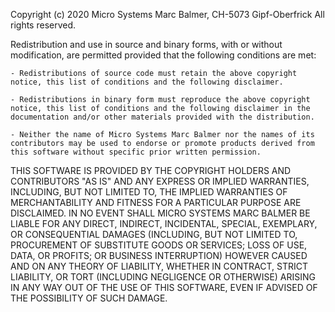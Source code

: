  Copyright (c) 2020 Micro Systems Marc Balmer, CH-5073 Gipf-Oberfrick
 All rights reserved.

Redistribution and use in source and binary forms, with or without
modification, are permitted provided that the following conditions are met:

	- Redistributions of source code must retain the above copyright
    notice, this list of conditions and the following disclaimer.

	- Redistributions in binary form must reproduce the above copyright
    notice, this list of conditions and the following disclaimer in the
    documentation and/or other materials provided with the distribution.

	- Neither the name of Micro Systems Marc Balmer nor the names of its
    contributors may be used to endorse or promote products derived from
    this software without specific prior written permission.

THIS SOFTWARE IS PROVIDED BY THE COPYRIGHT HOLDERS AND CONTRIBUTORS "AS IS"
AND ANY EXPRESS OR IMPLIED WARRANTIES, INCLUDING, BUT NOT LIMITED TO, THE
IMPLIED WARRANTIES OF MERCHANTABILITY AND FITNESS FOR A PARTICULAR PURPOSE
ARE DISCLAIMED. IN NO EVENT SHALL MICRO SYSTEMS MARC BALMER BE LIABLE FOR ANY
DIRECT, INDIRECT, INCIDENTAL, SPECIAL, EXEMPLARY, OR CONSEQUENTIAL DAMAGES
(INCLUDING, BUT NOT LIMITED TO, PROCUREMENT OF SUBSTITUTE GOODS OR SERVICES;
LOSS OF USE, DATA, OR PROFITS; OR BUSINESS INTERRUPTION) HOWEVER CAUSED AND
ON ANY THEORY OF LIABILITY, WHETHER IN CONTRACT, STRICT LIABILITY, OR TORT
(INCLUDING NEGLIGENCE OR OTHERWISE) ARISING IN ANY WAY OUT OF THE USE OF
THIS SOFTWARE, EVEN IF ADVISED OF THE POSSIBILITY OF SUCH DAMAGE.
